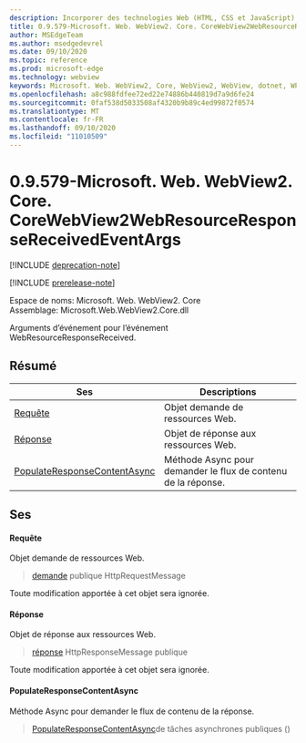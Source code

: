 ```yaml
---
description: Incorporer des technologies Web (HTML, CSS et JavaScript) dans vos applications natives avec le contrôle Microsoft Edge WebView2
title: 0.9.579-Microsoft. Web. WebView2. Core. CoreWebView2WebResourceResponseReceivedEventArgs
author: MSEdgeTeam
ms.author: msedgedevrel
ms.date: 09/10/2020
ms.topic: reference
ms.prod: microsoft-edge
ms.technology: webview
keywords: Microsoft. Web. WebView2, Core, WebView2, WebView, dotnet, WPF, WinForms, application, Edge, CoreWebView2, CoreWebView2Controller, contrôle de navigateur, Edge html, Microsoft. Web. WebView2. Core. CoreWebView2WebResourceResponseReceivedEventArgs
ms.openlocfilehash: a8c988fdfee72ed22e74886b440819d7a9d6fe24
ms.sourcegitcommit: 0faf538d5033508af4320b9b89c4ed99872f0574
ms.translationtype: MT
ms.contentlocale: fr-FR
ms.lasthandoff: 09/10/2020
ms.locfileid: "11010509"
---
```

# 0.9.579-Microsoft. Web. WebView2. Core. CoreWebView2WebResourceResponseReceivedEventArgs 

[!INCLUDE [deprecation-note](../../includes/deprecation-note.md)]

[!INCLUDE [prerelease-note](../../includes/prerelease-note.md)]

Espace de noms: Microsoft. Web. WebView2. Core \
Assemblage: Microsoft.Web.WebView2.Core.dll

Arguments d’événement pour l’événement WebResourceResponseReceived.

## Résumé

 Ses                        | Descriptions
--------------------------------|---------------------------------------------
[Requête](#request) | Objet demande de ressources Web.
[Réponse](#response) | Objet de réponse aux ressources Web.
[PopulateResponseContentAsync](#populateresponsecontentasync) | Méthode Async pour demander le flux de contenu de la réponse.

## Ses

#### Requête 

Objet demande de ressources Web.

> [demande](#request) publique HttpRequestMessage

Toute modification apportée à cet objet sera ignorée.

#### Réponse 

Objet de réponse aux ressources Web.

> [réponse](#response) HttpResponseMessage publique

Toute modification apportée à cet objet sera ignorée.

#### PopulateResponseContentAsync 

Méthode Async pour demander le flux de contenu de la réponse.

> [PopulateResponseContentAsync](#populateresponsecontentasync)de tâches asynchrones publiques ()

